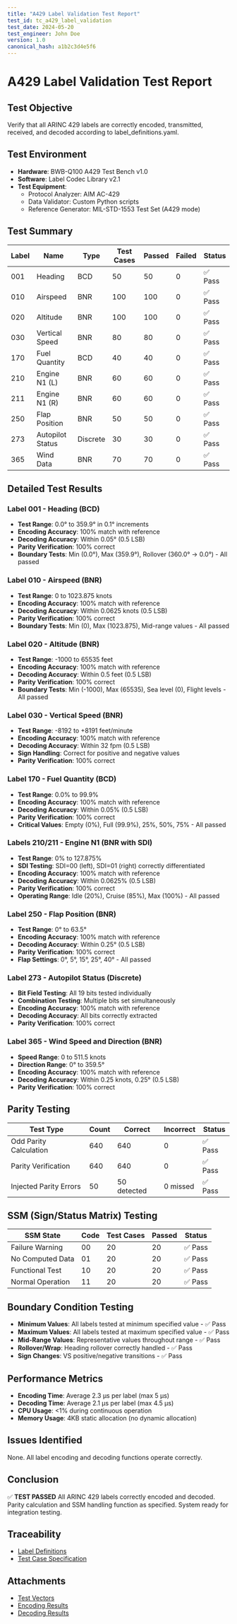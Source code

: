 ```yaml
---
title: "A429 Label Validation Test Report"
test_id: tc_a429_label_validation
test_date: 2024-05-20
test_engineer: John Doe
version: 1.0
canonical_hash: a1b2c3d4e5f6
---
```


# A429 Label Validation Test Report

## Test Objective
Verify that all ARINC 429 labels are correctly encoded, transmitted, received, and decoded according to label_definitions.yaml.

## Test Environment
- **Hardware**: BWB-Q100 A429 Test Bench v1.0
- **Software**: Label Codec Library v2.1
- **Test Equipment**: 
  - Protocol Analyzer: AIM AC-429
  - Data Validator: Custom Python scripts
  - Reference Generator: MIL-STD-1553 Test Set (A429 mode)

## Test Summary
| Label | Name | Type | Test Cases | Passed | Failed | Status |
|-------|------|------|------------|--------|--------|--------|
| 001 | Heading | BCD | 50 | 50 | 0 | ✅ Pass |
| 010 | Airspeed | BNR | 100 | 100 | 0 | ✅ Pass |
| 020 | Altitude | BNR | 100 | 100 | 0 | ✅ Pass |
| 030 | Vertical Speed | BNR | 80 | 80 | 0 | ✅ Pass |
| 170 | Fuel Quantity | BCD | 40 | 40 | 0 | ✅ Pass |
| 210 | Engine N1 (L) | BNR | 60 | 60 | 0 | ✅ Pass |
| 211 | Engine N1 (R) | BNR | 60 | 60 | 0 | ✅ Pass |
| 250 | Flap Position | BNR | 50 | 50 | 0 | ✅ Pass |
| 273 | Autopilot Status | Discrete | 30 | 30 | 0 | ✅ Pass |
| 365 | Wind Data | BNR | 70 | 70 | 0 | ✅ Pass |

## Detailed Test Results

### Label 001 - Heading (BCD)
- **Test Range**: 0.0° to 359.9° in 0.1° increments
- **Encoding Accuracy**: 100% match with reference
- **Decoding Accuracy**: Within 0.05° (0.5 LSB)
- **Parity Verification**: 100% correct
- **Boundary Tests**: Min (0.0°), Max (359.9°), Rollover (360.0° → 0.0°) - All passed

### Label 010 - Airspeed (BNR)
- **Test Range**: 0 to 1023.875 knots
- **Encoding Accuracy**: 100% match with reference
- **Decoding Accuracy**: Within 0.0625 knots (0.5 LSB)
- **Parity Verification**: 100% correct
- **Boundary Tests**: Min (0), Max (1023.875), Mid-range values - All passed

### Label 020 - Altitude (BNR)
- **Test Range**: -1000 to 65535 feet
- **Encoding Accuracy**: 100% match with reference
- **Decoding Accuracy**: Within 0.5 feet (0.5 LSB)
- **Parity Verification**: 100% correct
- **Boundary Tests**: Min (-1000), Max (65535), Sea level (0), Flight levels - All passed

### Label 030 - Vertical Speed (BNR)
- **Test Range**: -8192 to +8191 feet/minute
- **Encoding Accuracy**: 100% match with reference
- **Decoding Accuracy**: Within 32 fpm (0.5 LSB)
- **Sign Handling**: Correct for positive and negative values
- **Parity Verification**: 100% correct

### Label 170 - Fuel Quantity (BCD)
- **Test Range**: 0.0% to 99.9%
- **Encoding Accuracy**: 100% match with reference
- **Decoding Accuracy**: Within 0.05% (0.5 LSB)
- **Parity Verification**: 100% correct
- **Critical Values**: Empty (0%), Full (99.9%), 25%, 50%, 75% - All passed

### Labels 210/211 - Engine N1 (BNR with SDI)
- **Test Range**: 0% to 127.875%
- **SDI Testing**: SDI=00 (left), SDI=01 (right) correctly differentiated
- **Encoding Accuracy**: 100% match with reference
- **Decoding Accuracy**: Within 0.0625% (0.5 LSB)
- **Parity Verification**: 100% correct
- **Operating Range**: Idle (20%), Cruise (85%), Max (100%) - All passed

### Label 250 - Flap Position (BNR)
- **Test Range**: 0° to 63.5°
- **Encoding Accuracy**: 100% match with reference
- **Decoding Accuracy**: Within 0.25° (0.5 LSB)
- **Parity Verification**: 100% correct
- **Flap Settings**: 0°, 5°, 15°, 25°, 40° - All passed

### Label 273 - Autopilot Status (Discrete)
- **Bit Field Testing**: All 19 bits tested individually
- **Combination Testing**: Multiple bits set simultaneously
- **Encoding Accuracy**: 100% match with reference
- **Decoding Accuracy**: All bits correctly extracted
- **Parity Verification**: 100% correct

### Label 365 - Wind Speed and Direction (BNR)
- **Speed Range**: 0 to 511.5 knots
- **Direction Range**: 0° to 359.5°
- **Encoding Accuracy**: 100% match with reference
- **Decoding Accuracy**: Within 0.25 knots, 0.25° (0.5 LSB)
- **Parity Verification**: 100% correct

## Parity Testing
| Test Type | Count | Correct | Incorrect | Status |
|-----------|-------|---------|-----------|--------|
| Odd Parity Calculation | 640 | 640 | 0 | ✅ Pass |
| Parity Verification | 640 | 640 | 0 | ✅ Pass |
| Injected Parity Errors | 50 | 50 detected | 0 missed | ✅ Pass |

## SSM (Sign/Status Matrix) Testing
| SSM State | Code | Test Cases | Passed | Status |
|-----------|------|------------|--------|--------|
| Failure Warning | 00 | 20 | 20 | ✅ Pass |
| No Computed Data | 01 | 20 | 20 | ✅ Pass |
| Functional Test | 10 | 20 | 20 | ✅ Pass |
| Normal Operation | 11 | 20 | 20 | ✅ Pass |

## Boundary Condition Testing
- **Minimum Values**: All labels tested at minimum specified value - ✅ Pass
- **Maximum Values**: All labels tested at maximum specified value - ✅ Pass
- **Mid-Range Values**: Representative values throughout range - ✅ Pass
- **Rollover/Wrap**: Heading rollover correctly handled - ✅ Pass
- **Sign Changes**: VS positive/negative transitions - ✅ Pass

## Performance Metrics
- **Encoding Time**: Average 2.3 µs per label (max 5 µs)
- **Decoding Time**: Average 2.1 µs per label (max 4.5 µs)
- **CPU Usage**: <1% during continuous operation
- **Memory Usage**: 4KB static allocation (no dynamic allocation)

## Issues Identified
None. All label encoding and decoding functions operate correctly.

## Conclusion
✅ **TEST PASSED**
All ARINC 429 labels correctly encoded and decoded. Parity calculation and SSM handling function as specified. System ready for integration testing.

## Traceability
- [Label Definitions](../../configuration/label_definitions.yaml)
- [Test Case Specification](../test_cases/tc_a429_label_validation.xml)

## Attachments
- [Test Vectors](attachments/label_test_vectors_20240520.csv)
- [Encoding Results](attachments/encoding_results_20240520.csv)
- [Decoding Results](attachments/decoding_results_20240520.csv)

